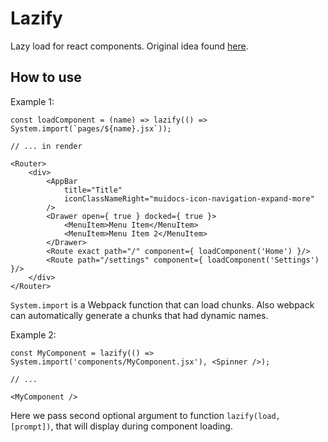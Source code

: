 # Lazify

Lazy load for react components.
Original idea found [here](https://dev.to/kayis/lazy-loaded-react-components-with-webpack-2).

## How to use

Example 1:
```
const loadComponent = (name) => lazify(() => System.import(`pages/${name}.jsx`));

// ... in render

<Router>
    <div>
        <AppBar
            title="Title"
            iconClassNameRight="muidocs-icon-navigation-expand-more"
        />
        <Drawer open={ true } docked={ true }>
            <MenuItem>Menu Item</MenuItem>
            <MenuItem>Menu Item 2</MenuItem>
        </Drawer>
        <Route exact path="/" component={ loadComponent('Home') }/>
        <Route path="/settings" component={ loadComponent('Settings') }/>
    </div>
</Router>
```

`System.import` is a Webpack function that can load chunks. Also webpack can automatically generate
 a chunks that had dynamic names.
 
Example 2:
```
const MyComponent = lazify(() => System.import('components/MyComponent.jsx'), <Spinner />);

// ...

<MyComponent />
```

Here we pass second optional argument to function `lazify(load, [prompt])`, that will display
during component loading.
